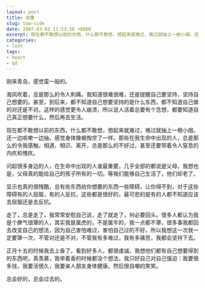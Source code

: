 ```yaml
---
layout: post
title: 双重
slug: tow-side
date: 2007-03-02 11:53:56 +0800
excerpt: 现在都不敢想以前的东西，什么都不敢想，想起来就难过，难过就抽上一根小烟，还一边咳嗽一边抽，感觉身体像被掏空了一样。那些在我生命中出现的人，总是那么的令我感触，相遇、相识、离开，总是那么的不好过，甚至还要带着令人窒息的内疚和愧疚。
categories:
- lost
tags:
- heart
- qd
---
```


刚来青岛，感觉蛮一般的。

海风吹着，总是那么的令人刺痛。我知道很难很难，还是提醒自己要坚持，坚持自己想要的。甚至，到后来，都不知道自己想要坚持的是什么东西，都不知道自己做的对还是不对。这样的感觉更令人崩溃，所以说人活着总要有个念想，都要知道自己真正想要什么，然后再去生活。


现在都不敢想以前的东西，什么都不敢想，想起来就难过，难过就抽上一根小烟，还一边咳嗽一边抽，感觉身体像被掏空了一样。那些在我生命中出现的人，总是那么的令我感触，相遇、相识、离开，总是那么的不好过，甚至还要带着令人窒息的内疚和愧疚。

问起很多身边的人，在生命中出现的人谁最重要，几乎全部的都说是父母，我想也是，父母真的能给自己的孩子所有的一切。等我们能够自己生活了，他们却老了。

显示也真的很残酷，总有些东西给你想要的东西一些障碍，让你得不到，对于这些障碍有的人屈服，有的人反抗，这些都是很好的，最可悲的是有的人都不知道应该去屈服还是去反抗。

走了，总是走了，我常常安慰自己说，走了就走了，何必要回头。很多人都认为我是个脾气很犟的人，其实我是属虎的，不是属牛的，我一点都不犟，很多事我都回去改变自己的想法，因为自己害怕难过，害怕自己过的不好。所以我想这一次我一定要犟一次，不管对还是不对，不管我有多难过，我有多痛苦，我都会坚持下去。

正月十五的时候我去上香了，看到好多人，都很虔诚，我想他们都有自己想要得到的东西吧，真羡慕，我举着香的时候都没个想法，我只好自己对自己强迫：我要很多钱，我要活很久，我要亲人朋友身体健康。然后很自嘲的笑笑。

总会好的，总会过去的。
